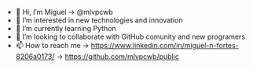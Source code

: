 - 👋 Hi, I’m Miguel -> @mlvpcwb
- 👀 I’m interested in new technologies and innovation
- 🌱 I’m currently learning Python
- 💞️ I’m looking to collaborate with GitHub comunity and new programers
- 📫 How to reach me -> https://www.linkedin.com/in/miguel-n-fortes-8206a0173/
-> https://github.com/mlvpcwb/public

<!---
mlvpcwb/mlvpcwb is a ✨ special ✨ repository because its `README.md` (this file) appears on your GitHub profile.
You can click the Preview link to take a look at your changes.
--->
